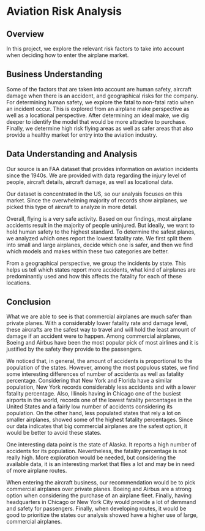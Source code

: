 # Aviation Risk Analysis
## Overview
In this project, we explore the relevant risk factors to take into account when deciding how to enter the airplane market. 
## Business Understanding
Some of the factors that are taken into account are human safety, aircraft damage when there is an accident, and geographical risks for the company. For determining human safety, we explore the fatal to non-fatal ratio when an incident occur. This is explored from an airplane make perspective as well as a locational perspective. After determining an ideal make, we dig deeper to identify the model that would be more attractive to purchase. Finally, we determine high risk flying areas as well as safer areas that also provide a healthy market for entry into the aviation industry.
## Data Understanding and Analysis
Our source is an FAA dataset that provides information on aviation incidents since the 1940s. We are provided with data regarding the injury level of people, aircraft details,
aircraft damage, as well as locational data. 

Our dataset is concentrated in the US, so our analysis focuses on this market. Since the overwhelming majority of records show airplanes, we picked this type of aircraft to analyze in more detail.

Overall, flying is a very safe activity. Based on our findings, most airplane accidents result in the majority of people uninjured. But ideally, we want to hold human safety to the highest standard. To determine the safest planes, we analyzed which ones report the lowest fatality rate. We first split them into small and large airplanes, decide which one is safer, and then we find which models and makes within these two categories are better.

From a geographical perspective, we group the incidents by state. This helps us tell which states report more accidents, what kind of airplanes are predominantly used and how this affects the fatality for each of these locations. 
## Conclusion
What we are able to see is that commercial airplanes are much safer than private planes. With a considerably lower fatality rate and damage level, these aircrafts are the safest way to travel and will hold the least amount of damage if an accident were to happen. Among commercial airplanes, Boeing and Airbus have been the most popular pick of most airlines and it is justified by the safety they provide to the passengers.

We noticed that, in general, the amount of accidents is proportional to the population of the states. However, among the most populous states, we find some interesting differences of number of accidents as well as fatality percentage. Considering that New York and Florida have a similar population, New York records considerably less accidents and with a lower fatality percentage. Also, Illinois having in Chicago one of the busiest airports in the world, records one of the lowest fatality percentages in the United States and a fairly low number of accidents considering its population. On the other hand, less populated states that rely a lot on smaller airplanes, showed some of the highest fatality percentages. Since our data indicates that big commercial airplanes are the safest option, it would be better to avoid these states. 

One interesting data point is the state of Alaska. It reports a high number of accidents for its population. Nevertheless, the fatality percentage is not really high. More exploration would be needed, but considering the available data, it is an interesting market that flies a lot and may be in need of more airplane routes.

When entering the aircraft business, our recommendation would be to pick commercial airplanes over private planes. Boeing and Airbus are a strong option when considering the purchase of an airplane fleet. Finally, having headquarters in Chicago or New York City would provide a lot of demmand and safety for passengers. Finally, when developing routes, it would be good to prioritize the states our analysis showed have a higher use of large, commercial airplanes. 
